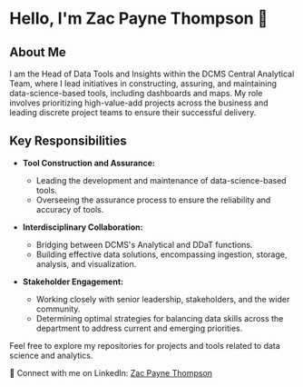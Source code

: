 # Hello, I'm Zac Payne Thompson 👋

## About Me

I am the Head of Data Tools and Insights within the DCMS Central Analytical Team, where I lead initiatives in constructing, assuring, and maintaining data-science-based tools, including dashboards and maps. My role involves prioritizing high-value-add projects across the business and leading discrete project teams to ensure their successful delivery.

## Key Responsibilities

- **Tool Construction and Assurance:**
  - Leading the development and maintenance of data-science-based tools.
  - Overseeing the assurance process to ensure the reliability and accuracy of tools.

- **Interdisciplinary Collaboration:**
  - Bridging between DCMS's Analytical and DDaT functions.
  - Building effective data solutions, encompassing ingestion, storage, analysis, and visualization.

- **Stakeholder Engagement:**
  - Working closely with senior leadership, stakeholders, and the wider community.
  - Determining optimal strategies for balancing data skills across the department to address current and emerging priorities.

Feel free to explore my repositories for projects and tools related to data science and analytics.

🔗 Connect with me on LinkedIn: [Zac Payne Thompson](https://www.linkedin.com/in/zac-payne-thompson/)





<!---
zacpaynethompson/zacpaynethompson is a ✨ special ✨ repository because its `README.md` (this file) appears on your GitHub profile.
You can click the Preview link to take a look at your changes.
--->
